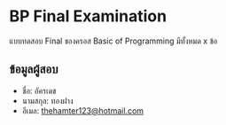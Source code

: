 # BP Final Examination

แบบทดสอบ Final ของครอส Basic of Programming มีทั้งหมด x ข้อ

## ข้อมูลผู้สอบ

- ชื่อ: อัครเดช
- นามสกุล: ทองฝาง
- อีเมล: thehamter123@hotmail.com
